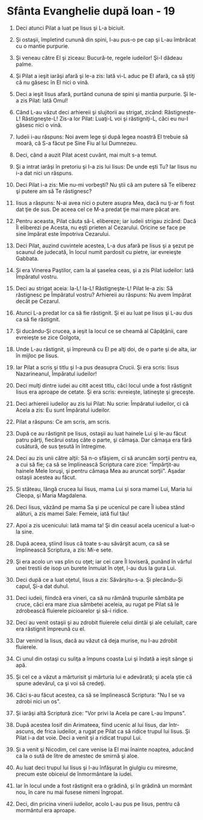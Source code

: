 # Sf&#226;nta Evanghelie dup&#259; Ioan - 19

1. Deci atunci Pilat a luat pe Iisus şi L-a biciuit. 

2. Şi ostaşii, împletind cunună din spini, I-au pus-o pe cap şi L-au îmbrăcat cu o mantie purpurie. 

3. Şi veneau către El şi ziceau: Bucură-te, regele iudeilor! Şi-I dădeau palme. 

4. Şi Pilat a ieşit iarăşi afară şi le-a zis: Iată vi-L aduc pe El afară, ca să ştiţi că nu găsesc în El nici o vină. 

5. Deci a ieşit Iisus afară, purtând cununa de spini şi mantia purpurie. Şi le-a zis Pilat: Iată Omul! 

6. Când L-au văzut deci arhiereii şi slujitorii au strigat, zicând: Răstigneşte-L! Răstigneşte-L!  Zis-a lor Pilat: Luaţi-L voi şi răstigniţi-L, căci eu nu-I găsesc nici o vină. 

7. Iudeii i-au răspuns: Noi avem lege şi după legea noastră El trebuie să moară, că S-a făcut pe Sine Fiu al lui Dumnezeu. 

8. Deci, când a auzit Pilat acest cuvânt, mai mult s-a temut. 

9. Şi a intrat iarăşi în pretoriu şi I-a zis lui Iisus: De unde eşti Tu? Iar Iisus nu i-a dat nici un răspuns. 

10. Deci Pilat i-a zis: Mie nu-mi vorbeşti? Nu ştii că am putere să Te eliberez şi putere am să Te răstignesc? 

11. Iisus a răspuns: N-ai avea nici o putere asupra Mea, dacă nu ţi-ar fi fost dat ţie de sus. De aceea cel ce M-a predat ţie mai mare păcat are. 

12. Pentru aceasta, Pilat căuta să-L elibereze; iar iudeii strigau zicând: Dacă Îl eliberezi pe Acesta, nu eşti prieten al Cezarului. Oricine se face pe sine împărat este împotriva Cezarului. 

13. Deci Pilat, auzind cuvintele acestea, L-a dus afară pe Iisus şi a şezut pe scaunul de judecată, în locul numit pardosit cu pietre, iar evreieşte Gabbata. 

14. Şi era Vinerea Paştilor, cam la al şaselea ceas, şi a zis Pilat iudeilor: Iată Împăratul vostru. 

15. Deci au strigat aceia: Ia-L! Ia-L! Răstigneşte-L! Pilat le-a zis: Să răstignesc pe Împăratul vostru? Arhiereii au răspuns: Nu avem împărat decât pe Cezarul. 

16. Atunci L-a predat lor ca să fie răstignit. Şi ei au luat pe Iisus şi L-au dus ca să fie răstignit. 

17. Şi ducându-Şi crucea, a ieşit la locul ce se cheamă al Căpăţânii, care evreieşte se zice Golgota, 

18. Unde L-au răstignit, şi împreună cu El pe alţi doi, de o parte şi de alta, iar în mijloc pe Iisus. 

19. Iar Pilat a scris şi titlu şi l-a pus deasupra Crucii. Şi era scris: Iisus Nazarineanul, Împăratul iudeilor! 

20. Deci mulţi dintre iudei au citit acest titlu, căci locul unde a fost răstignit Iisus era aproape de cetate. Şi era scris: evreieşte, latineşte şi greceşte. 

21. Deci arhiereii iudeilor au zis lui Pilat: Nu scrie: Împăratul iudeilor, ci că Acela a zis: Eu sunt Împăratul iudeilor. 

22. Pilat a răspuns: Ce am scris, am scris. 

23. După ce au răstignit pe Iisus, ostaşii au luat hainele Lui şi le-au făcut patru părţi, fiecărui ostaş câte o parte, şi cămaşa. Dar cămaşa era fără cusătură, de sus ţesută în întregime. 

24. Deci au zis unii către alţii: Să n-o sfâşiem, ci să aruncăm sorţii pentru ea, a cui să fie; ca să se împlinească Scriptura care zice: "Împărţit-au hainele Mele loruşi, şi pentru cămaşa Mea au aruncat sorţii". Aşadar ostaşii acestea au făcut. 

25. Şi stăteau, lângă crucea lui Iisus, mama Lui şi sora mamei Lui, Maria lui Cleopa, şi Maria Magdalena. 

26. Deci Iisus, văzând pe mama Sa şi pe ucenicul pe care Îl iubea stând alături, a zis mamei Sale: Femeie, iată fiul tău! 

27. Apoi a zis ucenicului: Iată mama ta! Şi din ceasul acela ucenicul a luat-o la sine. 

28. După aceea, ştiind Iisus că toate s-au săvârşit acum, ca să se împlinească Scriptura, a zis: Mi-e sete. 

29. Şi era acolo un vas plin cu oţet; iar cei care Îl loviseră, punând în vârful unei trestii de isop un burete înmuiat în oţet, l-au dus la gura Lui. 

30. Deci după ce a luat oţetul, Iisus a zis: Săvârşitu-s-a. Şi plecându-Şi capul, Şi-a dat duhul. 

31. Deci iudeii, fiindcă era vineri, ca să nu rămână trupurile sâmbăta pe cruce, căci era mare ziua sâmbetei aceleia, au rugat pe Pilat să le zdrobească fluierele picioarelor şi să-i ridice. 

32. Deci au venit ostaşii şi au zdrobit fluierele celui dintâi şi ale celuilalt, care era răstignit împreună cu el. 

33. Dar venind la Iisus, dacă au văzut că deja murise, nu I-au zdrobit fluierele. 

34. Ci unul din ostaşi cu suliţa a împuns coasta Lui şi îndată a ieşit sânge şi apă. 

35. Şi cel ce a văzut a mărturisit şi mărturia lui e adevărată; şi acela ştie că spune adevărul, ca şi voi să credeţi. 

36. Căci s-au făcut acestea, ca să se împlinească Scriptura: "Nu I se va zdrobi nici un os". 

37. Şi iarăşi altă Scriptură zice: "Vor privi la Acela pe care L-au împuns". 

38. După acestea Iosif din Arimateea, fiind ucenic al lui Iisus, dar într-ascuns, de frica iudeilor, a rugat pe Pilat ca să ridice trupul lui Iisus. Şi Pilat i-a dat voie. Deci a venit şi a ridicat trupul Lui. 

39. Şi a venit şi Nicodim, cel care venise la El mai înainte noaptea, aducând ca la o sută de litre de amestec de smirnă şi aloe. 

40. Au luat deci trupul lui Iisus şi l-au înfăşurat în giulgiu cu miresme, precum este obiceiul de înmormântare la iudei. 

41. Iar în locul unde a fost răstignit era o grădină, şi în grădină un mormânt nou, în care nu mai fusese nimeni îngropat. 

42. Deci, din pricina vinerii iudeilor, acolo L-au pus pe Iisus, pentru că mormântul era aproape. 

